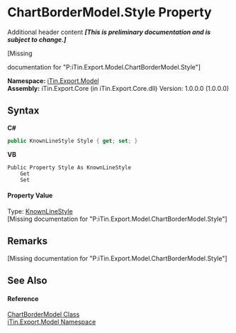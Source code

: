 # ChartBorderModel.Style Property 
Additional header content _**\[This is preliminary documentation and is subject to change.\]**_

\[Missing <summary> documentation for "P:iTin.Export.Model.ChartBorderModel.Style"\]

**Namespace:**&nbsp;<a href="ef57ffcc-e95e-b212-5a46-9aa6f5a3511f">iTin.Export.Model</a><br />**Assembly:**&nbsp;iTin.Export.Core (in iTin.Export.Core.dll) Version: 1.0.0.0 (1.0.0.0)

## Syntax

**C#**<br />
``` C#
public KnownLineStyle Style { get; set; }
```

**VB**<br />
``` VB
Public Property Style As KnownLineStyle
	Get
	Set
```


#### Property Value
Type: <a href="875a56ff-2dbd-4d1b-2ef6-f799fddacf56">KnownLineStyle</a><br />\[Missing <value> documentation for "P:iTin.Export.Model.ChartBorderModel.Style"\]

## Remarks
\[Missing <remarks> documentation for "P:iTin.Export.Model.ChartBorderModel.Style"\]

## See Also


#### Reference
<a href="7fbcffe4-1777-14c9-77c4-ca1def41b61d">ChartBorderModel Class</a><br /><a href="ef57ffcc-e95e-b212-5a46-9aa6f5a3511f">iTin.Export.Model Namespace</a><br />